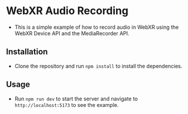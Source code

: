 # WebXR Audio Recording

* This is a simple example of how to record audio in WebXR using the WebXR Device API and the MediaRecorder API.

## Installation

* Clone the repository and run `npm install` to install the dependencies.

## Usage

* Run `npm run dev` to start the server and navigate to `http://localhost:5173` to see the example.